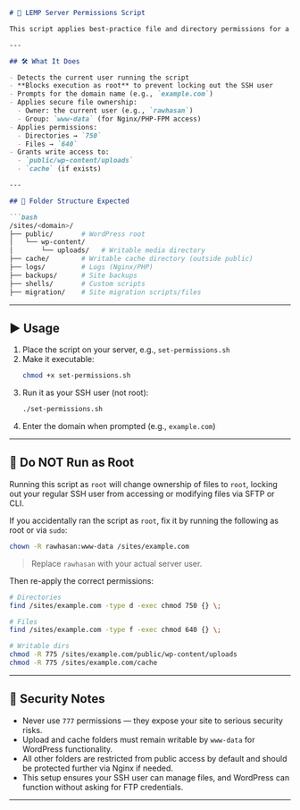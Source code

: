 ```markdown
# 🔐 LEMP Server Permissions Script

This script applies best-practice file and directory permissions for a WordPress site hosted on a LEMP stack under `/sites/<domain>`. It ensures secure ownership and access for your server user and the web server (`www-data`), while preserving necessary write permissions for uploads and caching.

---

## 🛠️ What It Does

- Detects the current user running the script
- **Blocks execution as root** to prevent locking out the SSH user
- Prompts for the domain name (e.g., `example.com`)
- Applies secure file ownership:
  - Owner: the current user (e.g., `rawhasan`)
  - Group: `www-data` (for Nginx/PHP-FPM access)
- Applies permissions:
  - Directories → `750`
  - Files → `640`
- Grants write access to:
  - `public/wp-content/uploads`
  - `cache` (if exists)

---

## 📂 Folder Structure Expected

```bash
/sites/<domain>/
├── public/       # WordPress root
│   └── wp-content/
│       └── uploads/   # Writable media directory
├── cache/        # Writable cache directory (outside public)
├── logs/         # Logs (Nginx/PHP)
├── backups/      # Site backups
├── shells/       # Custom scripts
├── migration/    # Site migration scripts/files
```

---

## ▶️ Usage

1. Place the script on your server, e.g., `set-permissions.sh`
2. Make it executable:
   ```bash
   chmod +x set-permissions.sh
   ```
3. Run it as your SSH user (not root):
   ```bash
   ./set-permissions.sh
   ```
4. Enter the domain when prompted (e.g., `example.com`)

---

## 🛑 Do NOT Run as Root

Running this script as `root` will change ownership of files to `root`, locking out your regular SSH user from accessing or modifying files via SFTP or CLI.

If you accidentally ran the script as `root`, fix it by running the following as root or via `sudo`:

```bash
chown -R rawhasan:www-data /sites/example.com
```

> Replace `rawhasan` with your actual server user.

Then re-apply the correct permissions:

```bash
# Directories
find /sites/example.com -type d -exec chmod 750 {} \;

# Files
find /sites/example.com -type f -exec chmod 640 {} \;

# Writable dirs
chmod -R 775 /sites/example.com/public/wp-content/uploads
chmod -R 775 /sites/example.com/cache
```

---

## 🔐 Security Notes

- Never use `777` permissions — they expose your site to serious security risks.
- Upload and cache folders must remain writable by `www-data` for WordPress functionality.
- All other folders are restricted from public access by default and should be protected further via Nginx if needed.
- This setup ensures your SSH user can manage files, and WordPress can function without asking for FTP credentials.

---
```
